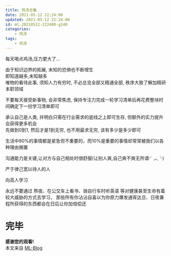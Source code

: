 ```yaml
---
title: 鸡汤合集
date: 2021-05-12 22:24:00
updated: 2021-05-12 22:24:00
id: ml-20210512-222400-g140
categories:
	- 鸡汤
tags: 
	- 鸡汤
---
```


每天喝点鸡汤,压力更大了...

<!--more-->

由于知识边界的拓展, 未知的恐惧也不断增生  
即知道越多,未知越多  
唯物的看待此事, 须知人力有穷时, 不必总览全部又精通全部, 秩序大致了解加精研本职领域

不要每天接受新事物, 会非常焦虑, 保持专注力完成一轮学习清单后再花费整块时间确定下一份学习清单即可

承认自己是人类, 并明白只需在行业需求的底线之上即可生存, 但额外的实力提升会获得更多机会  
先做到0到1, 然后才是1到无穷, 也不用最求无穷, 该有多少是多少即可

生活中90%的事情都是紧急但不重要的，而10%是重要的事情却常常被我们以各种理由搁置

沟通能力是关键,让对方与自己相处时很舒服(让别人爽,自己爽不爽无所谓╯︿╰)

严于律己宽以待人的人

向高人学习

永远不要通过 熬夜、在公交车上看书、骑自行车时听英语 等对健康甚至生命有着较大威胁的方式去学习， 那些所有你沾沾自喜以为你原力爆发通宵达旦、日夜兼程所获得的东西都会在日后让你加倍偿还

# 完毕

**感谢您的观看!**  
本文来自 [ML-Blog][ML-Blog_Link]

<!-- 图片 -->

<!-- 链接 -->

<!-- 水印 -->
[ML-Blog_Link]:https://userminghaoli.github.io/ "我的博客"
